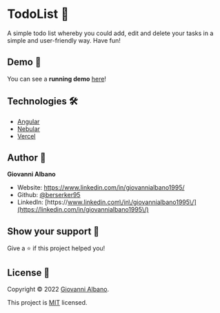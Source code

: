 # TodoList 📝

A simple todo list whereby you could add, edit and delete your tasks in a simple and user-friendly way.
Have fun!

## Demo 👀

You can see a **running demo**
[here](https://simple-angular-todo-list.vercel.app/)!

## Technologies 🛠️

* [Angular](https://angular.io/)
* [Nebular](https://akveo.github.io/nebular/)
* [Vercel](https://vercel.com/)

## Author 👤
 **Giovanni Albano**
* Website: https://www.linkedin.com/in/giovannialbano1995/
* Github: [@berserker95](https://github.com/berserker95)
* LinkedIn: [https:\/\/www.linkedin.com\/in\/giovannialbano1995\/](https://linkedin.com/in/giovannialbano1995\/)

## Show your support 🫶

Give a ⭐️ if this project helped you!

## License 📜

Copyright © 2022 [Giovanni Albano](https://github.com/berserker95).

This project is [MIT](https://github.com/berserker95/simple-angular-todo-list/blob/master/LICENSE.md) licensed.
